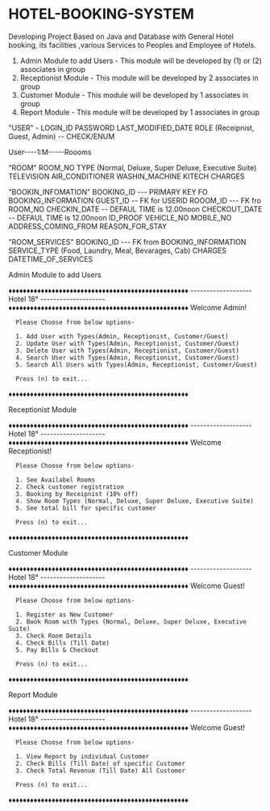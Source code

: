 # HOTEL-BOOKING-SYSTEM
Developing Project Based on Java and Database with General Hotel  booking, its facilities ,various Services to Peoples and Employee of Hotels.
 
 1. Admin Module to add Users  - This module will  be developed by (1) or (2) associates in group
2. Receptionist Module - This module will  be developed by 2 associates in group
3. Customer Module - This module will  be developed by 1 associates in group
4. Report Module - This module will  be developed by 1 associates in group


"USER" -
LOGIN_ID
PASSWORD
LAST_MODIFIED_DATE
ROLE  (Receipnist, Guest, Admin) -- CHECK/ENUM

User----1:M-----Roooms

"ROOM"
ROOM_NO 
TYPE (Normal, Deluxe, Super Deluxe, Executive Suite)
TELEVISION
AIR_CONDITIONER
WASHIN_MACHINE
KITECH
CHARGES

"BOOKIN_INFOMATION"
BOOKING_ID --- PRIMARY KEY FO BOOKING_INFORMATION
GUEST_ID -- FK for USERID
ROOOM_ID --- FK fro ROOM_NO
CHECKIN_DATE  -- DEFAUL TIME is 12.00noon
CHECKOUT_DATE -- DEFAUL TIME is 12.00noon
ID_PROOF
VEHICLE_NO
MOBILE_NO
ADDRESS_COMING_FROM
REASON_FOR_STAY


"ROOM_SERVICES"
BOOKING_ID --- FK from BOOKING_INFORMATION
SERVICE_TYPE (Food, Laundry, Meal, Bevarages, Cab)
CHARGES
DATETIME_OF_SERVICES  

Admin Module to add Users

♦♦♦♦♦♦♦♦♦♦♦♦♦♦♦♦♦♦♦♦♦♦♦♦♦♦♦♦♦♦♦♦♦♦♦♦♦♦♦♦♦♦♦♦♦♦♦♦♦♦
------------------- Hotel 18° --------------------
♦♦♦♦♦♦♦♦♦♦♦♦♦♦♦♦♦♦♦♦♦♦♦♦♦♦♦♦♦♦♦♦♦♦♦♦♦♦♦♦♦♦♦♦♦♦♦♦♦♦
                  Welcome Admin!

      Please Choose from below options-

      1. Add User with Types(Admin, Receptionist, Customer/Guest)
      2. Update User with Types(Admin, Receptionist, Customer/Guest)
      3. Delete User with Types(Admin, Receptionist, Customer/Guest)
      4. Search User with Types(Admin, Receptionist, Customer/Guest)
      5. Search All Users with Types(Admin, Receptionist, Customer/Guest)

      Press (n) to exit...

♦♦♦♦♦♦♦♦♦♦♦♦♦♦♦♦♦♦♦♦♦♦♦♦♦♦♦♦♦♦♦♦♦♦♦♦♦♦♦♦♦♦♦♦♦♦♦♦♦♦

Receptionist Module

♦♦♦♦♦♦♦♦♦♦♦♦♦♦♦♦♦♦♦♦♦♦♦♦♦♦♦♦♦♦♦♦♦♦♦♦♦♦♦♦♦♦♦♦♦♦♦♦♦♦
------------------- Hotel 18° --------------------
♦♦♦♦♦♦♦♦♦♦♦♦♦♦♦♦♦♦♦♦♦♦♦♦♦♦♦♦♦♦♦♦♦♦♦♦♦♦♦♦♦♦♦♦♦♦♦♦♦♦
                  Welcome Receptionist!

      Please Choose from below options-

      1. See Availabel Rooms
      2. Check customer registration
      3. Booking by Receipnist (10% off)
      4. Show Room Types (Normal, Deluxe, Super Deluxe, Executive Suite)
      5. See total bill for specific customer

      Press (n) to exit...

♦♦♦♦♦♦♦♦♦♦♦♦♦♦♦♦♦♦♦♦♦♦♦♦♦♦♦♦♦♦♦♦♦♦♦♦♦♦♦♦♦♦♦♦♦♦♦♦♦♦


Customer Module

♦♦♦♦♦♦♦♦♦♦♦♦♦♦♦♦♦♦♦♦♦♦♦♦♦♦♦♦♦♦♦♦♦♦♦♦♦♦♦♦♦♦♦♦♦♦♦♦♦♦
------------------- Hotel 18° --------------------
♦♦♦♦♦♦♦♦♦♦♦♦♦♦♦♦♦♦♦♦♦♦♦♦♦♦♦♦♦♦♦♦♦♦♦♦♦♦♦♦♦♦♦♦♦♦♦♦♦♦
                  Welcome Guest!

      Please Choose from below options-

      1. Register as New Customer
      2. Book Room with Types (Normal, Deluxe, Super Deluxe, Executive Suite)
      3. Check Room Details
      4. Check Bills (Till Date)
      5. Pay Bills & Checkout

      Press (n) to exit...

♦♦♦♦♦♦♦♦♦♦♦♦♦♦♦♦♦♦♦♦♦♦♦♦♦♦♦♦♦♦♦♦♦♦♦♦♦♦♦♦♦♦♦♦♦♦♦♦♦♦

Report Module

♦♦♦♦♦♦♦♦♦♦♦♦♦♦♦♦♦♦♦♦♦♦♦♦♦♦♦♦♦♦♦♦♦♦♦♦♦♦♦♦♦♦♦♦♦♦♦♦♦♦
------------------- Hotel 18° --------------------
♦♦♦♦♦♦♦♦♦♦♦♦♦♦♦♦♦♦♦♦♦♦♦♦♦♦♦♦♦♦♦♦♦♦♦♦♦♦♦♦♦♦♦♦♦♦♦♦♦♦
                  Welcome Guest!

      Please Choose from below options-

      1. View Report by individual Customer
      2. Check Bills (Till Date) of specific Customer
      3. Check Total Revenue (Till Date) All Customer

      Press (n) to exit...

♦♦♦♦♦♦♦♦♦♦♦♦♦♦♦♦♦♦♦♦♦♦♦♦♦♦♦♦♦♦♦♦♦♦♦♦♦♦♦♦♦♦♦♦♦♦♦♦♦♦

